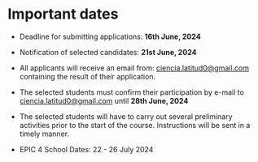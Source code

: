 # Important dates

 * Deadline for submitting applications: **16th June, 2024**
   
 * Notification of selected candidates:  **21st June, 2024** 
   
 * All applicants will receive an email from: ciencia.latitud0@gmail.com containing the result of their application.
   
 * The selected students must confirm their participation by e-mail to ciencia.latitud0@gmail.com until **28th June, 2024**
   
 * The selected students will have to carry out several preliminary activities prior to the start of the course. Instructions will be sent in a timely manner.
  
 * EPIC 4 School Dates: 22 - 26 July 2024
